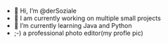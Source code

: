 - 👋 Hi, I’m @derSoziale
- 👀 I am currently working on multiple small projects
- 🌱 I’m currently learning Java and Python
- ;-) a professional photo editor(my profle pic)

<!---
derSoziale/derSoziale is a ✨ special ✨ repository because its `README.md` (this file) appears on your GitHub profile.
You can click the Preview link to take a look at your changes.
--->
